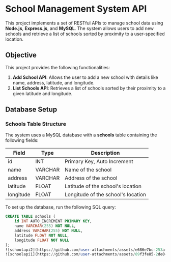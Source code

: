 # School Management System API

This project implements a set of RESTful APIs to manage school data using **Node.js**, **Express.js**, and **MySQL**. The system allows users to add new schools and retrieve a list of schools sorted by proximity to a user-specified location.

## Objective

This project provides the following functionalities:

1. **Add School API**: Allows the user to add a new school with details like name, address, latitude, and longitude.
2. **List Schools API**: Retrieves a list of schools sorted by their proximity to a given latitude and longitude.

## Database Setup

### Schools Table Structure

The system uses a MySQL database with a **schools** table containing the following fields:

| Field      | Type      | Description                                     |
|------------|-----------|-------------------------------------------------|
| id         | INT       | Primary Key, Auto Increment                     |
| name       | VARCHAR   | Name of the school                              |
| address    | VARCHAR   | Address of the school                           |
| latitude   | FLOAT     | Latitude of the school's location               |
| longitude  | FLOAT     | Longitude of the school's location              |

To set up the database, run the following SQL query:

```sql
CREATE TABLE schools (
    id INT AUTO_INCREMENT PRIMARY KEY,
    name VARCHAR(255) NOT NULL,
    address VARCHAR(255) NOT NULL,
    latitude FLOAT NOT NULL,
    longitude FLOAT NOT NULL
);
![schoolapi2](https://github.com/user-attachments/assets/e686e7bc-253a-478f-84c9-7b04494c94bd)
![schoolapi1](https://github.com/user-attachments/assets/89f3fe85-2de0-4dcc-b125-52c41034538b)
